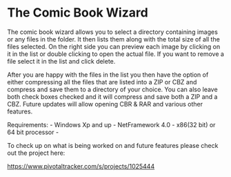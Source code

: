 The Comic Book Wizard
=====================
The comic book wizard allows you to select a directory containing images or any files in the folder. It then lists them along with the total size of all the files selected. On the right side you can preview each image by clicking on it in the list or double clicking to open the actual file. If you want to remove a file select it in the list and click delete. 

After you are happy with the files in the list you then have the option of either compressing all the files that are listed into a ZIP or CBZ and compress and save them to a directory of your choice. You can also leave both check boxes checked and it will compress and save both a ZIP and a CBZ. Future updates will allow opening CBR & RAR and various other features.

Requirements: -
Windows Xp and up -
NetFramework 4.0 -
x86(32 bit) or 64 bit processor -


To check up on what is being worked on and future features please check out the project here:

https://www.pivotaltracker.com/s/projects/1025444




